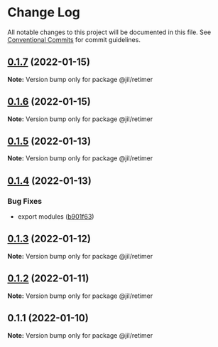 # Change Log

All notable changes to this project will be documented in this file.
See [Conventional Commits](https://conventionalcommits.org) for commit guidelines.

## [0.1.7](https://github.com/jiljs/jil/compare/@jil/retimer@0.1.6...@jil/retimer@0.1.7) (2022-01-15)

**Note:** Version bump only for package @jil/retimer





## [0.1.6](https://github.com/jiljs/jil/compare/@jil/retimer@0.1.5...@jil/retimer@0.1.6) (2022-01-15)

**Note:** Version bump only for package @jil/retimer





## [0.1.5](https://github.com/jiljs/jil/compare/@jil/retimer@0.1.4...@jil/retimer@0.1.5) (2022-01-13)

**Note:** Version bump only for package @jil/retimer





## [0.1.4](https://github.com/jiljs/jil/compare/@jil/retimer@0.1.3...@jil/retimer@0.1.4) (2022-01-13)


### Bug Fixes

* export modules ([b901f63](https://github.com/jiljs/jil/commit/b901f6398decaffd4c643af5eef9971d431dff54))





## [0.1.3](https://github.com/jiljs/jil/compare/@jil/retimer@0.1.2...@jil/retimer@0.1.3) (2022-01-12)

**Note:** Version bump only for package @jil/retimer





## [0.1.2](https://github.com/jiljs/jil/compare/@jil/retimer@0.1.1...@jil/retimer@0.1.2) (2022-01-11)

**Note:** Version bump only for package @jil/retimer





## 0.1.1 (2022-01-10)

**Note:** Version bump only for package @jil/retimer
